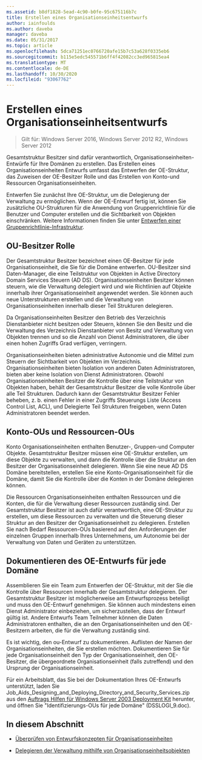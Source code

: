 ```yaml
---
ms.assetid: b8df1828-5ead-4c90-b0fe-95c675116b7c
title: Erstellen eines Organisationseinheitsentwurfs
author: iainfoulds
ms.author: daveba
manager: daveba
ms.date: 05/31/2017
ms.topic: article
ms.openlocfilehash: 5dca71251ec0766720afe15b7c53a628f0335eb6
ms.sourcegitcommit: b115e5edc545571b6ff4f42082cc3ed965815ea4
ms.translationtype: MT
ms.contentlocale: de-DE
ms.lasthandoff: 10/30/2020
ms.locfileid: "93067762"
---
```

# <a name="creating-an-organizational-unit-design"></a>Erstellen eines Organisationseinheitsentwurfs

> Gilt für: Windows Server 2016, Windows Server 2012 R2, Windows Server 2012

Gesamtstruktur Besitzer sind dafür verantwortlich, Organisationseinheiten-Entwürfe für Ihre Domänen zu erstellen. Das Erstellen eines Organisationseinheiten Entwurfs umfasst das Entwerfen der OE-Struktur, das Zuweisen der OE-Besitzer Rolle und das Erstellen von Konto-und Ressourcen Organisationseinheiten.

Entwerfen Sie zunächst Ihre OE-Struktur, um die Delegierung der Verwaltung zu ermöglichen. Wenn der OE-Entwurf fertig ist, können Sie zusätzliche OU-Strukturen für die Anwendung von Gruppenrichtlinie für die Benutzer und Computer erstellen und die Sichtbarkeit von Objekten einschränken. Weitere Informationen finden Sie unter [Entwerfen einer Gruppenrichtlinie-Infrastruktur](/previous-versions/windows/it-pro/windows-server-2003/cc786524(v=ws.10)).

## <a name="ou-owner-role"></a>OU-Besitzer Rolle
Der Gesamtstruktur Besitzer bezeichnet einen OE-Besitzer für jede Organisationseinheit, die Sie für die Domäne entwerfen. OU-Besitzer sind Daten-Manager, die eine Teilstruktur von Objekten in Active Directory Domain Services Steuern (AD DS). Organisationseinheiten Besitzer können steuern, wie die Verwaltung delegiert wird und wie Richtlinien auf Objekte innerhalb ihrer Organisationseinheit angewendet werden. Sie können auch neue Unterstrukturen erstellen und die Verwaltung von Organisationseinheiten innerhalb dieser Teil Strukturen delegieren.

Da Organisationseinheiten Besitzer den Betrieb des Verzeichnis Dienstanbieter nicht besitzen oder Steuern, können Sie den Besitz und die Verwaltung des Verzeichnis Dienstanbieter von Besitz und Verwaltung von Objekten trennen und so die Anzahl von Dienst Administratoren, die über einen hohen Zugriffs Grad verfügen, verringern.

Organisationseinheiten bieten administrative Autonomie und die Mittel zum Steuern der Sichtbarkeit von Objekten im Verzeichnis. Organisationseinheiten bieten Isolation von anderen Daten Administratoren, bieten aber keine Isolation von Dienst Administratoren. Obwohl Organisationseinheiten Besitzer die Kontrolle über eine Teilstruktur von Objekten haben, behält der Gesamtstruktur Besitzer die volle Kontrolle über alle Teil Strukturen. Dadurch kann der Gesamtstruktur Besitzer Fehler beheben, z. b. einen Fehler in einer Zugriffs Steuerungs Liste (Access Control List, ACL), und Delegierte Teil Strukturen freigeben, wenn Daten Administratoren beendet werden.

## <a name="account-ous-and-resource-ous"></a>Konto-OUs und Ressourcen-OUs
Konto Organisationseinheiten enthalten Benutzer-, Gruppen-und Computer Objekte. Gesamtstruktur Besitzer müssen eine OE-Struktur erstellen, um diese Objekte zu verwalten, und dann die Kontrolle über die Struktur an den Besitzer der Organisationseinheit delegieren. Wenn Sie eine neue AD DS Domäne bereitstellen, erstellen Sie eine Konto-Organisationseinheit für die Domäne, damit Sie die Kontrolle über die Konten in der Domäne delegieren können.

Die Ressourcen Organisationseinheiten enthalten Ressourcen und die Konten, die für die Verwaltung dieser Ressourcen zuständig sind. Der Gesamtstruktur Besitzer ist auch dafür verantwortlich, eine OE-Struktur zu erstellen, um diese Ressourcen zu verwalten und die Steuerung dieser Struktur an den Besitzer der Organisationseinheit zu delegieren. Erstellen Sie nach Bedarf Ressourcen-OUs basierend auf den Anforderungen der einzelnen Gruppen innerhalb Ihres Unternehmens, um Autonomie bei der Verwaltung von Daten und Geräten zu unterstützen.

## <a name="documenting-the-ou-design-for-each-domain"></a>Dokumentieren des OE-Entwurfs für jede Domäne
Assemblieren Sie ein Team zum Entwerfen der OE-Struktur, mit der Sie die Kontrolle über Ressourcen innerhalb der Gesamtstruktur delegieren. Der Gesamtstruktur Besitzer ist möglicherweise am Entwurfsprozess beteiligt und muss den OE-Entwurf genehmigen. Sie können auch mindestens einen Dienst Administrator einbeziehen, um sicherzustellen, dass der Entwurf gültig ist. Andere Entwurfs Team Teilnehmer können die Daten Administratoren enthalten, die an den Organisationseinheiten und den OE-Besitzern arbeiten, die für die Verwaltung zuständig sind.

Es ist wichtig, den ou-Entwurf zu dokumentieren. Auflisten der Namen der Organisationseinheiten, die Sie erstellen möchten. Dokumentieren Sie für jede Organisationseinheit den Typ der Organisationseinheit, den OE-Besitzer, die übergeordnete Organisationseinheit (falls zutreffend) und den Ursprung der Organisationseinheit.

Für ein Arbeitsblatt, das Sie bei der Dokumentation Ihres OE-Entwurfs unterstützt, laden Sie Job_Aids_Designing_and_Deploying_Directory_and_Security_Services.zip aus den [Auftrags Hilfen für Windows Server 2003 Deployment Kit](https://microsoft.com/download/details.aspx?id=9608) herunter, und öffnen Sie "Identifizierungs-OUs für jede Domäne" (DSSLOGI_9.doc).

## <a name="in-this-section"></a>In diesem Abschnitt

- [Überprüfen von Entwurfskonzepten für Organisationseinheiten](../../ad-ds/plan/Reviewing-OU-Design-Concepts.md)

- [Delegieren der Verwaltung mithilfe von Organisationseinheitsobjekten](../../ad-ds/plan/Delegating-Administration-by-Using-OU-Objects.md)
